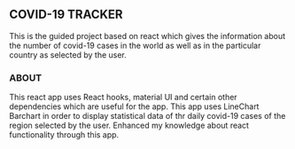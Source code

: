 ## COVID-19 TRACKER

This is the guided project based on react which gives the information about the number of covid-19 cases in the world as well as in the particular country as selected by the user.

### ABOUT

This react app uses React hooks, material UI and certain other dependencies which are useful for the app. This app uses LineChart Barchart in order to display statistical data of thr daily covid-19 cases of the region selected by the user.
Enhanced my knowledge about react functionality through this app. 

